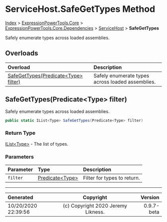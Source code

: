 ﻿# ServiceHost.SafeGetTypes Method

[Index](../index.md) > [ExpressionPowerTools.Core](ExpressionPowerTools.Core.a.md) > [ExpressionPowerTools.Core.Dependencies](ExpressionPowerTools.Core.Dependencies.n.md) > [ServiceHost](ExpressionPowerTools.Core.Dependencies.ServiceHost.cs.md) > **SafeGetTypes**

Safely enumerate types across loaded assemblies.

## Overloads

| Overload | Description |
| :-- | :-- |
| [SafeGetTypes(Predicate&lt;Type> filter)](#safegettypespredicatetype-filter) | Safely enumerate types across loaded assemblies. |
## SafeGetTypes(Predicate&lt;Type> filter)

Safely enumerate types across loaded assemblies.

```csharp
public static IList<Type> SafeGetTypes(Predicate<Type> filter)
```

### Return Type

 [IList&lt;Type>](https://docs.microsoft.com/dotnet/api/system.collections.generic.ilist-1)  - The list of types.

### Parameters

| Parameter | Type | Description |
| :-- | :-- | :-- |
| `filter` | [Predicate&lt;Type>](https://docs.microsoft.com/dotnet/api/system.predicate-1) | Filter for types to return. |



---

| Generated | Copyright | Version |
| :-- | :-: | --: |
| 10/20/2020 22:39:56 | (c) Copyright 2020 Jeremy Likness. | 0.9.7-beta |
